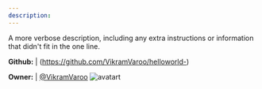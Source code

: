 ```yaml
---
description: 
---
```

A more verbose description, including any extra instructions or
information that didn't fit in the one line.

**Github:** | (https://github.com/VikramVaroo/helloworld-)

**Owner:** | [@VikramVaroo](https://github.com/VikramVaroo) ![avatart](https://avatars2.githubusercontent.com/u/36872388?v=4)

